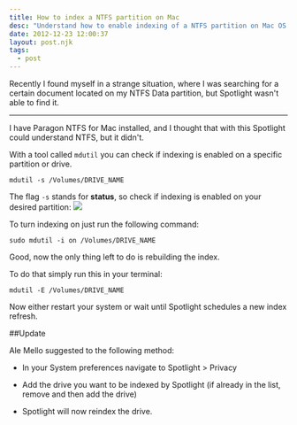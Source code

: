 ```yaml
---
title: How to index a NTFS partition on Mac
desc: "Understand how to enable indexing of a NTFS partition on Mac OS X mountain lion, snow leopard"
date: 2012-12-23 12:00:37
layout: post.njk
tags:
  - post
---
```


Recently I found myself in a strange situation, where I was searching for a certain document located on my NTFS Data partition, but Spotlight wasn't able to find it.

______________


I have Paragon NTFS for Mac installed, and I thought that with this Spotlight could understand NTFS, but it didn't.

With a tool called `mdutil` you can check if indexing is enabled on a specific partition or drive.

``` mdutil -s /Volumes/DRIVE_NAME ```

The flag `-s` stands for **status**, so check if indexing is enabled on your desired partition:
<img src="https://s3-eu-west-1.amazonaws.com/cf.img/posts/2012/12/mdutil.png">

To turn indexing on just run the following command:

``` sudo mdutil -i on /Volumes/DRIVE_NAME ```

Good, now the only thing left to do is rebuilding the index.

To do that simply run this in your terminal:

``` mdutil -E /Volumes/DRIVE_NAME ```

Now either restart your system or wait until Spotlight schedules a new index refresh.


##Update

Ale Mello suggested to the following method:

- In your System preferences navigate to Spotlight > Privacy

- Add the drive you want to be indexed by Spotlight (if already in the list, remove and then add the drive)

- Spotlight will now reindex the drive.
